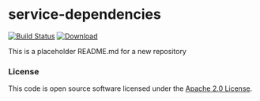 
# service-dependencies

[![Build Status](https://travis-ci.org/hmrc/service-dependencies.svg?branch=master)](https://travis-ci.org/hmrc/service-dependencies) [ ![Download](https://api.bintray.com/packages/hmrc/releases/service-dependencies/images/download.svg) ](https://bintray.com/hmrc/releases/service-dependencies/_latestVersion)

This is a placeholder README.md for a new repository

### License

This code is open source software licensed under the [Apache 2.0 License]("http://www.apache.org/licenses/LICENSE-2.0.html").
    